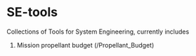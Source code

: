 # SE-tools
Collections of Tools for System Engineering, currently includes

1. Mission propellant budget (/Propellant_Budget)
